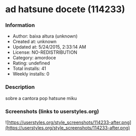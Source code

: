 # ad hatsune docete (114233)

### Information
- Author: baixa altura (unknown)
- Created at: unknown
- Updated at: 5/24/2015, 2:33:14 AM
- License: NO-REDISTRIBUTION
- Category: amordoce
- Rating: undefined
- Total installs: 41
- Weekly installs: 0


### Description
sobre a cantora pop hatsune miku


### Screenshots (links to userstyles.org)
![https://userstyles.org/style_screenshots/114233-after.png](https://userstyles.org/style_screenshots/114233-after.png)


